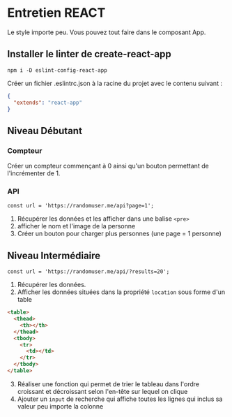 # Entretien REACT

Le style importe peu.
Vous pouvez tout faire dans le composant App.

## Installer le linter de create-react-app

```
npm i -D eslint-config-react-app
```

Créer un fichier .eslintrc.json à la racine du projet avec le contenu suivant :

```JSON
{
  "extends": "react-app"
}
```

## Niveau Débutant

### Compteur

Créer un compteur commençant à 0 ainsi qu'un bouton permettant de l'incrémenter de 1.

### API

```JS
const url = 'https://randomuser.me/api?page=1';
```

1. Récupérer les données et les afficher dans une balise `<pre>`
2. afficher le nom et l'image de la personne
3. Créer un bouton pour charger plus personnes (une page = 1 personne)

## Niveau Intermédiaire

```JS
const url = 'https://randomuser.me/api/?results=20';
```

1. Récupérer les données.
2. Afficher les données situées dans la propriété `location` sous forme d'un table

```HTML
<table>
  <thead>
    <th></th>
  </thead>
  <tbody>
    <tr>
      <td></td>
    </tr>
  </tbody>
</table>

```

3. Réaliser une fonction qui permet de trier le tableau dans l'ordre croissant et décroissant selon l'en-tête sur lequel on clique
4. Ajouter un `input` de recherche qui affiche toutes les lignes qui inclus sa valeur peu importe la colonne
